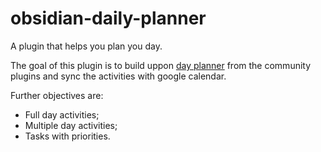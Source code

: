 # obsidian-daily-planner
A plugin that helps you plan you day.

The goal of this plugin is to build uppon [day planner](https://github.com/lynchjames/obsidian-day-planner) from the community plugins and sync the activities with google calendar.

Further objectives are:
- Full day activities;
- Multiple day activities;
- Tasks with priorities. 